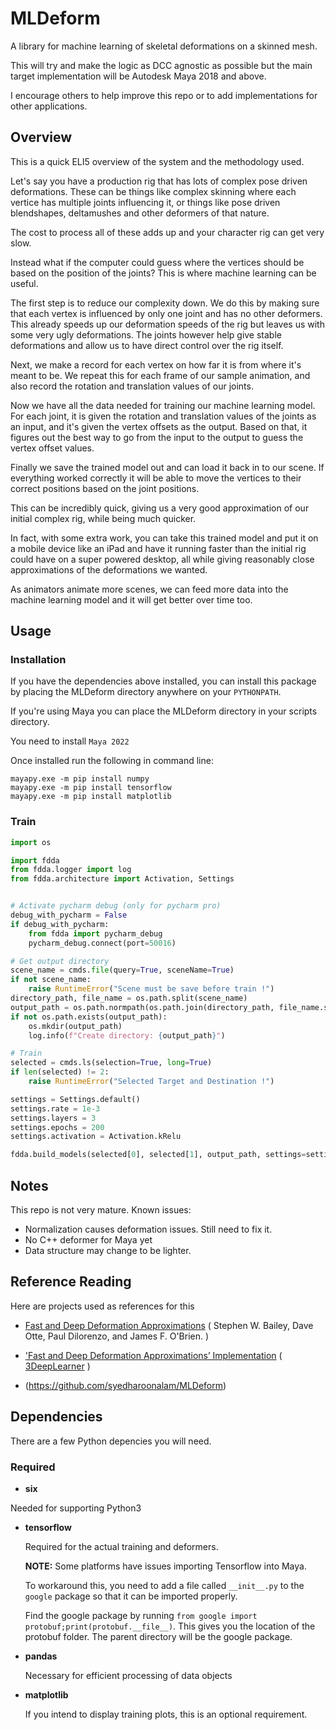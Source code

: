 # MLDeform

A library for machine learning of skeletal deformations on a skinned mesh.

This will try and make the logic as DCC agnostic as possible but the main target implementation will be
Autodesk Maya 2018 and above.

I encourage others to help improve this repo or to add implementations for other applications.

## Overview

This is a quick ELI5 overview of the system and the methodology used.

Let's say you have a production rig that has lots of complex pose driven deformations. These can be things like complex skinning where each vertice has multiple joints influencing it, or things like pose driven blendshapes, deltamushes and other deformers of that nature.

The cost to process all of these adds up and your character rig can get very slow.

Instead what if the computer could guess where the vertices should be based on the position of the joints?
This is where machine learning can be useful.

The first step is to reduce our complexity down. We do this by making sure that each vertex is influenced by only one joint and has no other deformers. This already speeds up our deformation speeds of the rig but leaves us with some very ugly deformations. The joints however help give stable deformations and allow us to have direct control over the rig itself.

Next, we make a record for each vertex on how far it is from where it's meant to be. We repeat this for each frame of our sample animation, and also record the rotation and translation values of our joints.

Now we have all the data needed for training our machine learning model.
For each joint, it is given the rotation and translation values of the joints as an input, and it's given the vertex offsets as the output. Based on that, it figures out the best way to go from the input to the output to guess the vertex offset values.

Finally we save the trained model out and can load it back in to our scene. If everything worked correctly it will be able to move the vertices to their correct positions based on the joint positions.

This can be incredibly quick, giving us a very good approximation of our initial complex rig, while being much quicker.

In fact, with some extra work, you can take this trained model and put it on a mobile device like an iPad and have it running faster than the initial rig could have on a super powered desktop, all while giving reasonably close approximations of the deformations we wanted.

As animators animate more scenes, we can feed more data into the machine learning model and it will get better over time too.
    
## Usage

### Installation

If you have the dependencies above installed, you can install this package by placing the MLDeform directory anywhere
on your `PYTHONPATH`.

If you're using Maya you can place the MLDeform directory in your scripts directory.

You need to install `Maya 2022`

Once installed run the following in command line:

```
mayapy.exe -m pip install numpy
mayapy.exe -m pip install tensorflow
mayapy.exe -m pip install matplotlib
```

### Train

```python
import os

import fdda
from fdda.logger import log
from fdda.architecture import Activation, Settings


# Activate pycharm debug (only for pycharm pro)
debug_with_pycharm = False
if debug_with_pycharm:
    from fdda import pycharm_debug
    pycharm_debug.connect(port=50016)

# Get output directory
scene_name = cmds.file(query=True, sceneName=True)
if not scene_name:
    raise RuntimeError("Scene must be save before train !")
directory_path, file_name = os.path.split(scene_name)
output_path = os.path.normpath(os.path.join(directory_path, file_name.split(".")[0]))
if not os.path.exists(output_path):
    os.mkdir(output_path)
    log.info(f"Create directory: {output_path}")

# Train
selected = cmds.ls(selection=True, long=True)
if len(selected) != 2:
    raise RuntimeError("Selected Target and Destination !")

settings = Settings.default()
settings.rate = 1e-3
settings.layers = 3
settings.epochs = 200
settings.activation = Activation.kRelu

fdda.build_models(selected[0], selected[1], output_path, settings=settings, bind=True)
```

## Notes

This repo is not very mature.
Known issues:

* Normalization causes deformation issues. Still need to fix it.
* No C++ deformer for Maya yet
* Data structure may change to be lighter.

## Reference Reading

Here are projects used as references for this


* [Fast and Deep Deformation Approximations](http://graphics.berkeley.edu/papers/Bailey-FDD-2018-08/index.html)
 ( Stephen W. Bailey, Dave Otte, Paul Dilorenzo, and James F. O'Brien. )
 
* ['Fast and Deep Deformation Approximations’ Implementation](http://3deeplearner.com/fdda-implementation/)
 ( [3DeepLearner](http://3deeplearner.com/) )

* (https://github.com/syedharoonalam/MLDeform)
 
 
## Dependencies
 
 There are a few Python depencies you will need.
 
### Required
 
* **six**
   
 Needed for supporting Python3

* **tensorflow**
 
  Required for the actual training and deformers.
    
  **NOTE:** Some platforms have issues importing Tensorflow into Maya.
    
  To workaround this, you need to add a file called `__init__.py` to the `google` package so that it can be imported properly.
    
  Find the google package by running `from google import protobuf;print(protobuf.__file__)`.
  This gives you the location of the protobuf folder.
  The parent directory will be the google package.
 
 * **pandas**

    Necessary for efficient processing of data objects  
  
* **matplotlib**

  If you intend to display training plots, this is an optional requirement.
